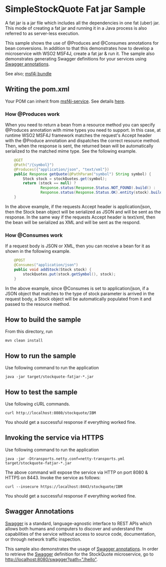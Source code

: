 # SimpleStockQuote Fat jar Sample

A fat jar is a jar file which includes all the dependencies in one fat (uber) jar. This mode of creating a fat jar
and running it in a Java process is also referred to as server-less execution.

This sample shows the use of @Produces and @Consumes annotations for bean conversions. In addition to that this 
demonstrates how to develop a microservice with WSO2 MSF4J, create a fat jar & run it. The sample also demonstrates 
generating Swagger definitions for your services using
[Swagger annotations](https://github.com/swagger-api/swagger-core/wiki/Annotations-1.5.X).

See also; [msf4j bundle](../bundle)

## Writing the pom.xml 

Your POM can inherit from [msf4j-service](../../../poms/msf4j-service). 
See details [here](../../../poms/msf4j-service).

### How @Produces work

When you need to return a bean from a resource method you can specify @Produces annotation with mime types you need to 
support. In this case, at runtime WSO2 MSF4J framework matches the request's Accept header with the @Produce annotation 
and dispatches the correct resource method. Then, when the response is sent, the returned bean will be automatically 
serialized to the matched mime type. See the following example.

```java
    @GET
    @Path("/{symbol}")
    @Produces({"application/json", "text/xml"})
    public Response getQuote(@PathParam("symbol") String symbol) {
        Stock stock = stockQuotes.get(symbol);
        return (stock == null) ?
                Response.status(Response.Status.NOT_FOUND).build() :
                Response.status(Response.Status.OK).entity(stock).build();
    }
```

In the above example, if the requests Accept header is application/json, then the Stock bean object will be serialized 
as JSON and will be sent as the response. In the same way if the requests Accept header is text/xml, then the bean 
will be serialized as XML and will be sent as the respond.


### How @Consumes work

If a request body is JSON or XML, then you can receive a bean for it as shown in the following example.

```java
    @POST
    @Consumes("application/json")
    public void addStock(Stock stock) {
        stockQuotes.put(stock.getSymbol(), stock);
    }
```

In the above example, since @Consumes is set to application/json, if a JSON object that matches to the type of stock 
parameter is arrived in the request body, a Stock object will be automatically populated from it and passed to the 
resource method.


## How to build the sample


From this directory, run

```
mvn clean install
```

## How to run the sample


Use following command to run the application
```
java -jar target/stockquote-fatjar-*.jar
```

## How to test the sample


Use following cURL commands.
```
curl http://localhost:8080/stockquote/IBM
```

You should get a successful response if everything worked fine.

## Invoking the service via HTTPS
Use following command to run the application
```
java -jar -Dtransports.netty.conf=netty-transports.yml target/stockquote-fatjar-*.jar
```

The above command will expose the service via HTTP on port 8080 & HTTPS on 8443. Invoke the service as follows:

```
curl --insecure https://localhost:8443/stockquote/IBM
```

You should get a successful response if everything worked fine.

## Swagger Annotations
[Swagger](http://swagger.io/getting-started/) is a standard, language-agnostic interface to REST APIs which allows both 
humans and computers to discover and understand the capabilities of the service without access to source code, documentation, 
or through network traffic inspection.

This sample also demonstrates the usage of [Swagger annotations](https://github.com/swagger-api/swagger-core/wiki/Annotations-1.5.X).
In order to retrieve the [Swagger](http://swagger.io/getting-started/) definition for the StockQuote microservice, go to 
[http://localhost:8080/swagger?path="/hello"](http://localhost:8080/swagger?path="/stockquote").
